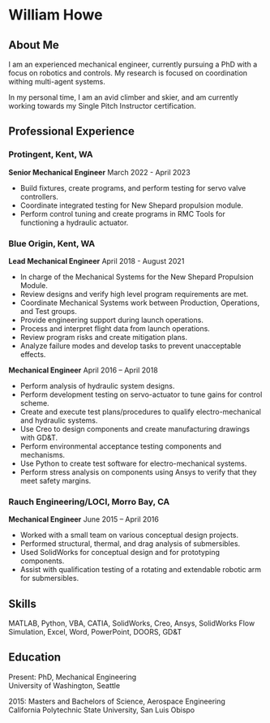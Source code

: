 # William Howe

## About Me
I am an experienced mechanical engineer, currently pursuing a PhD with a focus on robotics and controls. My research is focused on coordination withing multi-agent systems. 

In my personal time, I am an avid climber and skier, and am currently working towards my Single Pitch Instructor certification. 


## Professional Experience
### Protingent, Kent, WA

**Senior Mechanical Engineer**
March 2022 - April 2023


* Build fixtures, create programs, and perform testing for servo valve controllers. 
* Coordinate integrated testing for New Shepard propulsion module. 
* Perform control tuning and create programs in RMC Tools for functioning a hydraulic actuator. 

### Blue Origin, Kent, WA

**Lead Mechanical Engineer**
April 2018 - August 2021

* In charge of the Mechanical Systems for the New Shepard Propulsion Module. 
* Review designs and verify high level program requirements are met. 
* Coordinate Mechanical Systems work between Production, Operations, and Test groups. 
* Provide engineering support during launch operations.
* Process and interpret flight data from launch operations.
* Review program risks and create mitigation plans. 
* Analyze failure modes and develop tasks to prevent unacceptable effects.

**Mechanical Engineer** 
April 2016 – April 2018

* Perform analysis of hydraulic system designs. 
* Perform development testing on servo-actuator to tune gains for control scheme. 
* Create and execute test plans/procedures to qualify electro-mechanical and hydraulic systems.
* Use Creo to design components and create manufacturing drawings with GD&T. 
* Perform environmental acceptance testing components and mechanisms.
* Use Python to create test software for electro-mechanical systems.
* Perform stress analysis on components using Ansys to verify that they meet safety margins. 

### Rauch Engineering/LOCI, Morro Bay, CA

**Mechanical Engineer**
June 2015 – April 2016

* Worked with a small team on various conceptual design projects.
* Performed structural, thermal, and drag analysis of submersibles. 
* Used SolidWorks for conceptual design and for prototyping components.
* Assist with qualification testing of a rotating and extendable robotic arm for submersibles.


## Skills

MATLAB, Python, VBA, CATIA, SolidWorks, Creo, Ansys, SolidWorks Flow Simulation, Excel, Word, PowerPoint, DOORS, GD&T


## Education

Present: PhD, Mechanical Engineering  
University of Washington, Seattle

2015: Masters and Bachelors of Science, Aerospace Engineering   
California Polytechnic State University, San Luis Obispo
